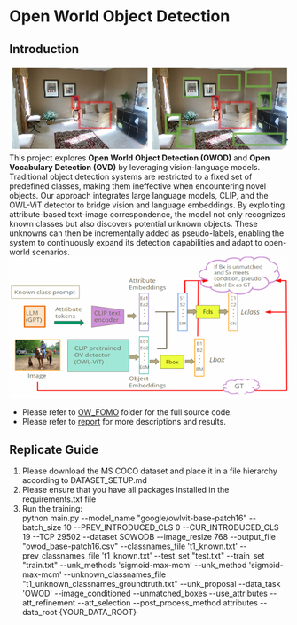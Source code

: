 # Open World Object Detection
## Introduction
![OWOD](./images/OWOD.png)
This project explores **Open World Object Detection (OWOD)** and **Open Vocabulary Detection (OVD)** by leveraging vision-language models. Traditional object detection systems are restricted to a fixed set of predefined classes, making them ineffective when encountering novel objects. Our approach integrates large language models, CLIP, and the OWL-ViT detector to bridge vision and language embeddings. By exploiting attribute-based text-image correspondence, the model not only recognizes known classes but also discovers potential unknown objects. These unknowns can then be incrementally added as pseudo-labels, enabling the system to continuously expand its detection capabilities and adapt to open-world scenarios.
![Method](./images/method.png)
  
- Please refer to [OW_FOMO](./OW_FOMO) folder for the full source code.
- Please refer to [report](./CV_project.pdf) for more descriptions and results.

## Replicate Guide
 1. Please download the MS COCO dataset and place it in a file hierarchy according to DATASET_SETUP.md
 2. Please ensure that you have all packages installed in the requirements.txt file
 3. Run the training:  
 python main.py --model_name "google/owlvit-base-patch16" --batch_size 10  --PREV_INTRODUCED_CLS 0 --CUR_INTRODUCED_CLS 19 --TCP 29502 
 --dataset SOWODB --image_resize 768 --output_file "owod_base-patch16.csv"  --classnames_file 't1_known.txt' --prev_classnames_file 't1_known.txt'  --test_set "test.txt" --train_set "train.txt" --unk_methods 'sigmoid-max-mcm' --unk_method 'sigmoid-max-mcm'   --unknown_classnames_file "t1_unknown_classnames_groundtruth.txt" --unk_proposal --data_task 'OWOD' --image_conditioned --unmatched_boxes --use_attributes --att_refinement --att_selection --post_process_method attributes --data_root {YOUR_DATA_ROOT} 